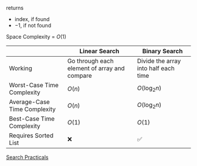 returns

- index, if found
- $-1$, if not found

Space Complexity = $O(1)$

|                      | Linear Search                                | Binary Search                        |
| -------------------- | -------------------------------------------- | ------------------------------------ |
| Working              | Go through each element of array and compare | Divide the array into half each time |
| Worst-Case Time Complexity      | $O(n)$                                       | $O(\log_2 n)$                        |
| Average-Case Time Complexity      | $O(n)$                                       | $O(\log_2 n)$                        |
| Best-Case Time Complexity      | $O(1)$                                       | $O(1)$                        |
| Requires Sorted List | ❌                                            | ✅                                    |

[Search Practicals](Practicals/04_Search.md)
